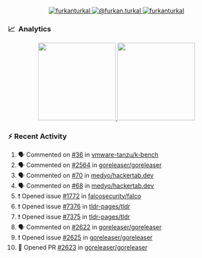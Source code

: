<p align="center">
  <a href="https://linkedin.com/in/furkanturkal" target="blank">
    <img src="https://img.shields.io/badge/linkedin-%230077B5.svg?&style=for-the-badge&logo=linkedin&logoColor=white" alt="furkanturkal" />
  </a>
  <a href="https://medium.com/@furkan.turkal" target="blank">
    <img src="https://img.shields.io/badge/medium-%2312100E.svg?&style=for-the-badge&logo=medium&logoColor=white" alt="@furkan.turkal" />
  </a>
  <a href="https://twitter.com/furkanturkaI" target="blank">
    <img src="https://img.shields.io/badge/Twitter-1DA1F2?style=for-the-badge&logo=twitter&logoColor=white" alt="furkanturkaI" />
  </a>
</p>

### 📈 &nbsp;Analytics

<p align="center">
  <a href="https://github.com/bufgix">
    <img height="180em" src="https://github-readme-stats-eight-theta.vercel.app/api?username=Dentrax&show_icons=true&theme=algolia&include_all_commits=true&count_private=true&line_height=26"/>
    <img height="180em" src="https://github-readme-stats-eight-theta.vercel.app/api/top-langs/?username=Dentrax&layout=compact&langs_count=8&theme=algolia&line_height=26"/>
  </a>
</p>

### :zap: Recent Activity

<!--START_SECTION:activity-->
1. 🗣 Commented on [#36](https://github.com/vmware-tanzu/k-bench/issues/36) in [vmware-tanzu/k-bench](https://github.com/vmware-tanzu/k-bench)
2. 🗣 Commented on [#2564](https://github.com/goreleaser/goreleaser/issues/2564) in [goreleaser/goreleaser](https://github.com/goreleaser/goreleaser)
3. 🗣 Commented on [#70](https://github.com/medyo/hackertab.dev/issues/70) in [medyo/hackertab.dev](https://github.com/medyo/hackertab.dev)
4. 🗣 Commented on [#68](https://github.com/medyo/hackertab.dev/issues/68) in [medyo/hackertab.dev](https://github.com/medyo/hackertab.dev)
5. ❗️ Opened issue [#1772](https://github.com/falcosecurity/falco/issues/1772) in [falcosecurity/falco](https://github.com/falcosecurity/falco)
6. ❗️ Opened issue [#7376](https://github.com/tldr-pages/tldr/issues/7376) in [tldr-pages/tldr](https://github.com/tldr-pages/tldr)
7. ❗️ Opened issue [#7375](https://github.com/tldr-pages/tldr/issues/7375) in [tldr-pages/tldr](https://github.com/tldr-pages/tldr)
8. 🗣 Commented on [#2622](https://github.com/goreleaser/goreleaser/issues/2622) in [goreleaser/goreleaser](https://github.com/goreleaser/goreleaser)
9. ❗️ Opened issue [#2625](https://github.com/goreleaser/goreleaser/issues/2625) in [goreleaser/goreleaser](https://github.com/goreleaser/goreleaser)
10. 💪 Opened PR [#2623](https://github.com/goreleaser/goreleaser/pull/2623) in [goreleaser/goreleaser](https://github.com/goreleaser/goreleaser)
<!--END_SECTION:activity-->
